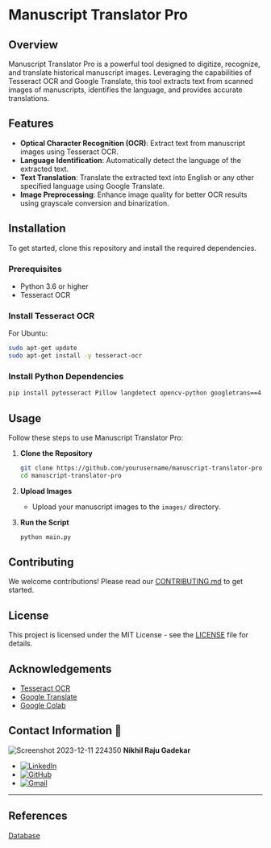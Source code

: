 # Manuscript Translator Pro

## Overview
Manuscript Translator Pro is a powerful tool designed to digitize, recognize, and translate historical manuscript images. Leveraging the capabilities of Tesseract OCR and Google Translate, this tool extracts text from scanned images of manuscripts, identifies the language, and provides accurate translations. 

## Features
- **Optical Character Recognition (OCR)**: Extract text from manuscript images using Tesseract OCR.
- **Language Identification**: Automatically detect the language of the extracted text.
- **Text Translation**: Translate the extracted text into English or any other specified language using Google Translate.
- **Image Preprocessing**: Enhance image quality for better OCR results using grayscale conversion and binarization.

## Installation
To get started, clone this repository and install the required dependencies.

### Prerequisites
- Python 3.6 or higher
- Tesseract OCR

### Install Tesseract OCR
For Ubuntu:
```sh
sudo apt-get update
sudo apt-get install -y tesseract-ocr
```

### Install Python Dependencies
```sh
pip install pytesseract Pillow langdetect opencv-python googletrans==4.0.0-rc1
```

## Usage
Follow these steps to use Manuscript Translator Pro:

1. **Clone the Repository**
   ```sh
   git clone https://github.com/yourusername/manuscript-translator-pro.git
   cd manuscript-translator-pro
   ```

2. **Upload Images**
   - Upload your manuscript images to the `images/` directory.

3. **Run the Script**
   ```sh
   python main.py
   ```

## Contributing
We welcome contributions! Please read our [CONTRIBUTING.md](https://github.com/Nick9695/Manuscript-Translator-Pro/blob/main/CONTRIBUTING.txt) to get started.

## License
This project is licensed under the MIT License - see the [LICENSE](https://github.com/Nick9695/Manuscript-Translator-Pro/blob/main/License.txt) file for details.

## Acknowledgements
- [Tesseract OCR](https://github.com/tesseract-ocr/tesseract)
- [Google Translate](https://cloud.google.com/translate)
- [Google Colab](https://colab.research.google.com/)

## Contact Information 📧
 ![Screenshot 2023-12-11 224350](https://github.com/Nick9695/Personality-Quiz-Assignment/assets/148968130/3c82c2b7-876d-447d-b149-dcd2fddedf23)
**Nikhil Raju Gadekar**


- [![LinkedIn](https://img.shields.io/badge/LinkedIn-0A66C2?style=for-the-badge&logo=linkedin&logoColor=white)](www.linkedin.com/in/nikhil-gadekar-1951a8245)
- [![GitHub](https://img.shields.io/badge/GitHub-100000?style=for-the-badge&logo=github&logoColor=white)](https://github.com/Nick9695)
- [![Gmail](https://img.shields.io/badge/Gmail-D14836?style=for-the-badge&logo=gmail&logoColor=white)](mailto:gernikhilgadekar@gmail.com)

---

## References

[Database](https://github.com/tesseract-ocr/tessdata)




